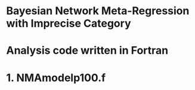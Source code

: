 # Bayesian Network Meta-Regression with Imprecise Category

# Analysis code written in Fortran
# 1. NMAmodelp100.f
